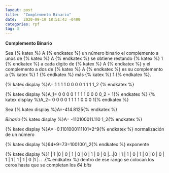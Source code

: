 ```yaml
---
layout: post
title:  "Complemento Binario"
date:   2020-09-10 18:51:43 -0400
categories: rpf
tag: 3
---
```

**Complemento Binario**

Sea {% katex %} A {% endkatex %} un número binario el complemento a unos de {% katex %} A {% endkatex %} se obtiene restando {% katex %} 1 {% endkatex %} a cada digito de {% katex %} A {% endkatex %} y el complemento a dos de {% katex %} A {% endkatex %} es su complemento a {% katex %} 1 {% endkatex %} más {% katex %} 1 {% endkatex %}.

{% katex display %}A= 1 1 1 1 0 0 0 0 1 1 1 1_2 {% endkatex %}

{% katex display %}A_1= 0  0  0  0  1  1  1  1 0  0  0  0_2 + 1{% endkatex %}
{% katex display %}A_2= 0  0  0  0  1  1  1  1 0  0  0 1{% endkatex %}



Sea 
{% katex display %}A=-414.8125{% endkatex %}


*Binario* 
{% katex display %}A= -110100011.110 1_2{% endkatex %}

{% katex display %}A= -0.1101000111101*2^9{% endkatex %} normalización de un número

{% katex display %}64+9=73=1001001_2{% endkatex %} exponente

{% katex display %}1 | 1 |0 | 0 | 1 | 0 | 0 | 1 | 0 | 0 |…|0 | 1 | 1 | 0 | 1 | 0 | 0 | 0 | 1 | 1 | 1 | 1 | 0 |1 |. . .{% endkatex %} dentro de ese rango se colocan los ceros hasta que se completan los *64 bits*



